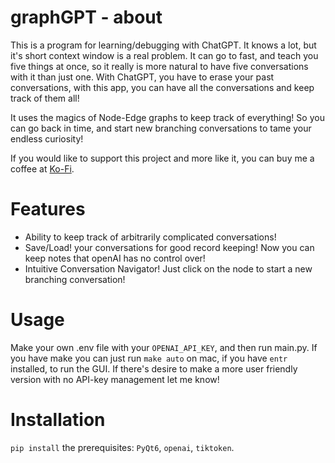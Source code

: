 # graphGPT - about
This is a program for learning/debugging with ChatGPT. It knows a lot, but it's short context window is a real problem. It can go to fast, and teach you five things at once, so it really is more natural to have five conversations with it than just one. With ChatGPT, you have to erase your past conversations, with this app, you can have all the conversations and keep track of them all!

It uses the magics of Node-Edge graphs to keep track of everything! So you can go back in time, and start new branching conversations to tame your endless curiosity!

If you would like to support this project and more like it, you can buy me a coffee at [Ko-Fi](https://www.ko-fi.com/collegefishies).

# Features
  - Ability to keep track of arbitrarily complicated conversations!
  - Save/Load! your conversations for good record keeping! Now you can keep notes that openAI has no control over!
  - Intuitive Conversation Navigator! Just click on the node to start a new branching conversation!



# Usage
Make your own .env file with your `OPENAI_API_KEY`, and then run main.py. If you have make you can just run `make auto` on mac, if you have `entr` installed, to run the GUI.
If there's desire to make a more user friendly version with no API-key management let me know!

# Installation
`pip install` the prerequisites:
      `PyQt6`,
      `openai`,
      `tiktoken`.
